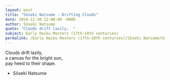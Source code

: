 ```yaml
---
layout: post
title: "Sōseki Natsume - Drifting Clouds"
date: 2024-12-30 12:00:00 -0000
author: Sōseki Natsume
quote: "Clouds drift lazily,  "
subject: Early Haiku Masters (17th–18th centuries)
permalink: /Early Haiku Masters (17th–18th centuries)/Sōseki Natsume/Sōseki Natsume - Drifting Clouds
---
```


Clouds drift lazily,  
a canvas for the bright sun,  
pay heed to their shape.

- Sōseki Natsume
